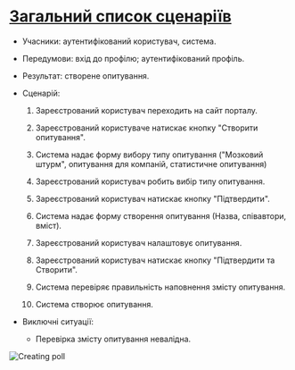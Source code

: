 # [Загальний список сценаріїв](https://github.com/MkZb/ODB/blob/master/doc/requests.md#3-%D1%81%D1%86%D0%B5%D0%BD%D0%B0%D1%80%D1%96%D1%97)
- Учасники: аутентифікований користувач, система.

- Передумови: вхід до профілю; аутентифікований профіль.

- Результат: створене опитування.

- Сценарій:

	1. Зареєстрований користувач переходить на сайт порталу.
		
	2. Зареєстрований користуваче натискає кнопку "Cтворити опитування".
	
	3. Система надає форму вибору типу опитування ("Мозковий штурм", опитування для компаній, статистичне опитування)
		
	4. Зареєстрований користувач робить вибір типу опитування.
	
	5. Зареєстрований користувач натискає кнопку "Підтвердити".
	
	6. Система надає форму створення опитування (Назва, співавтори, вміст).
	
	7. Зареєстрований користувач налаштовує опитування.
	
	6. Зареєстрований користувач натискає кнопку "Підтвердити та Створити".
  
  	7. Система перевіряє правильність наповнення змісту опитування.
  
 	8. Система створює опитування.
  
- Виключні ситуації:
	- Перевірка змісту опитування невалідна.

![Creating poll](https://i.imgur.com/KYqVOEe.png)
